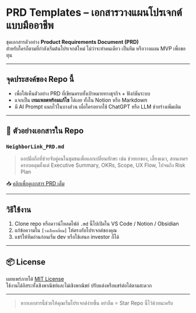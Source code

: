 #  PRD Templates – เอกสารวางแผนโปรเจกต์แบบมืออาชีพ

ชุดเอกสารตัวอย่าง **Product Requirements Document (PRD)**  
สำหรับใครก็ตามที่กำลังเริ่มต้นโปรเจกต์ใหม่ ไม่ว่าจะทำคนเดียว เป็นทีม หรือวางแผน MVP เพื่อขอทุน

---

##  จุดประสงค์ของ Repo นี้

- เพื่อให้เห็นตัวอย่าง PRD ที่เขียนครบทั้งเป้าหมายทางธุรกิจ + ฟังก์ชันระบบ
- แจกเป็น **เทมเพลตพร้อมแก้ไข** ได้เลย ทั้งใน Notion หรือ Markdown
- มี AI Prompt แนบไว้ในบางส่วน เผื่อใครอยากใช้ ChatGPT หรือ LLM ช่วยร่างเพิ่มเติม

---

## 📂 ตัวอย่างเอกสารใน Repo

###  `NeighborLink_PRD.md`
> แอปมือถือที่ช่วยจับคู่คนในชุมชนเพื่อแลกเปลี่ยนทักษะ เช่น ช่วยยกของ, เลี้ยงแมว, สอนเทคฯ  
> ครอบคลุมตั้งแต่ Executive Summary, OKRs, Scope, UX Flow, ไปจนถึง Risk Plan

📥 [คลิกเพื่อดูเอกสาร PRD เต็ม](./NeighborLink_PRD.md)

---

##  วิธีใช้งาน

1. Clone repo หรือดาวน์โหลดไฟล์ `.md` นี้ไปเปิดใน VS Code / Notion / Obsidian
2. แก้ข้อความใน `[วงเล็บเหลี่ยม]` ให้ตรงกับโปรเจกต์ของคุณ
3. แชร์ให้ทีมอ่านก่อนเริ่ม dev หรือใช้เสนอ investor ก็ได้

---

## 📦 License

เผยแพร่ภายใต้ [MIT License](./LICENSE)  
ใช้งานได้อิสระทั้งเชิงพาณิชย์และไม่เชิงพาณิชย์ ปรับแต่งหรือแชร์ต่อได้ตามสะดวก

---

> หากเอกสารนี้ช่วยให้คุณเริ่มโปรเจกต์ง่ายขึ้น อย่าลืม ⭐ Star Repo นี้ไว้ด้วยนะครับ

